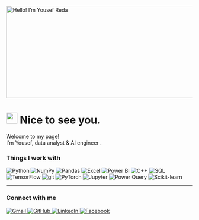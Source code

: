 <img width="700" height="250" alt="Hello! I’m Yousef Reda" src="https://github.com/user-attachments/assets/cc96f60b-f1c2-4624-a345-b58a6288ee5d" />
<h1><img src="https://emojis.slackmojis.com/emojis/images/1531849430/4246/blob-sunglasses.gif?1531849430" width="30"/>  Nice to see you.</h1>


<p>Welcome to my page! </br> I'm Yousef, data analyst & AI engineer  <b></b>  <b></b>. </p>
<h3>Things I work with</h3>
<p>
 <img alt="Python" src="https://img.shields.io/badge/-Python-3776AB?style=flat-square&logo=python&logoColor=white" />
 <img alt="NumPy" src="https://img.shields.io/badge/-NumPy-013243?style=flat-square&logo=numpy&logoColor=white" />
 <img alt="Pandas" src="https://img.shields.io/badge/-Pandas-150458?style=flat-square&logo=pandas&logoColor=white" />
 <img alt="Excel" src="https://img.shields.io/badge/-Excel-217346?style=flat-square&logo=microsoft-excel&logoColor=white" />
 <img alt="Power BI" src="https://img.shields.io/badge/-Power%20BI-F2C811?style=flat-square&logo=power-bi&logoColor=black" />
 <img alt="C++" src="https://img.shields.io/badge/-C++-00599C?style=flat-square&logo=c%2B%2B&logoColor=white" />
 <img alt="SQL" src="https://img.shields.io/badge/-SQL-4479A1?style=flat-square&logo=mysql&logoColor=white" />
 <img alt="TensorFlow" src="https://img.shields.io/badge/-TensorFlow-FF6F00?style=flat-square&logo=tensorflow&logoColor=white" />
 <img alt="git" src="https://img.shields.io/badge/-Git-F05032?style=flat-square&logo=git&logoColor=white" />
 <img alt="PyTorch" src="https://img.shields.io/badge/-PyTorch-EE4C2C?style=flat-square&logo=pytorch&logoColor=white" />
 <img alt="Jupyter" src="https://img.shields.io/badge/-Jupyter-F37626?style=flat-square&logo=jupyter&logoColor=white" />
 <img alt="Power Query" src="https://img.shields.io/badge/-Power%20Query-217346?style=flat-square&logo=microsoft-excel&logoColor=white" />
 <img alt="Scikit-learn" src="https://img.shields.io/badge/-Scikit--learn-F7931E?style=flat-square&logo=scikit-learn&logoColor=white" />

 
</p>

------------

<h3>Connect with me</h3>
<p>
 <a href="mailto:yousef.reda0m@gmail.com">
    <img alt="Gmail" src="https://img.shields.io/badge/-Gmail-D14836?style=flat-square&logo=gmail&logoColor=white" />
  </a>
  <a href="https://github.com/Yousefreda19" target="_blank">
    <img alt="GitHub" src="https://img.shields.io/badge/-GitHub-181717?style=flat-square&logo=github&logoColor=white" />
  </a>
  <a href="https://www.linkedin.com/in/YOUR_LINKEDIN" target="_blank">
    <img alt="LinkedIn" src="https://img.shields.io/badge/-LinkedIn-0077B5?style=flat-square&logo=linkedin&logoColor=white" />
  </a>
  <a href="https://www.facebook.com/profile.php?id=100012188683286" target="_blank">
    <img alt="Facebook" src="https://img.shields.io/badge/-Facebook-1877F2?style=flat-square&logo=facebook&logoColor=white" />
  </a>
</p>


